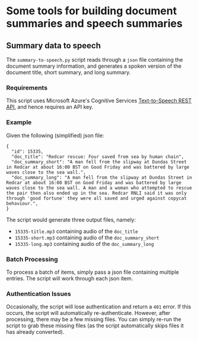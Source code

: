 # Some tools for building document summaries and speech summaries


## Summary data to speech
The `summary-to-speech.py` script reads through a `json` file containing
the document summary information, and generates a spoken version of the
document title, short summary, and long summary. 

### Requirements
This script uses Microsoft Azure's Cognitive Services 
[Text-to-Speech REST API](https://docs.microsoft.com/en-us/azure/cognitive-services/speech-service/rest-text-to-speech), 
and hence requires an API key.

### Example
Given the following (simplified) json file:
```
{
  "id": 15335,
  "doc_title": "Redcar rescue: Four saved from sea by human chain",
  "doc_summary_short": "A man fell from the slipway at Dundas Street in Redcar at about 16:00 BST on Good Friday and was battered by large waves close to the sea wall.",
  "doc_summary_long": "A man fell from the slipway at Dundas Street in Redcar at about 16:00 BST on Good Friday and was battered by large waves close to the sea wall. A man and a woman who attempted to rescue the pair then also ended up in the sea. Redcar RNLI said it was only through 'good fortune' they were all saved and urged against copycat behaviour.",
}
```

The script would generate three output files, namely:
 - `15335-title.mp3` containing audio of the `doc_title`
 - `15335-short.mp3` containing audio of the `doc_summary_short`
 - `15335-long.mp3` containing audio of the `doc_summary_long`

### Batch Processing
To process a batch of items, simply pass a json file containing multiple entries.
The script will work through each json item.

### Authentication Issues
Occasionally, the script will lose authentication and return a `401` error. If
this occurs, the script will automatically re-authenticate. However, after
processing, there may be a few missing files. You can simply re-run the script
to grab these missing files (as the script automatically skips files it has
already converted).  
